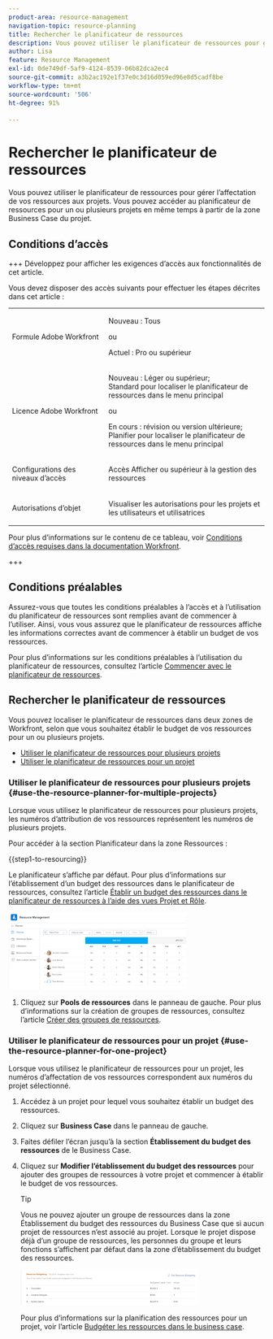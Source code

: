 ```yaml
---
product-area: resource-management
navigation-topic: resource-planning
title: Rechercher le planificateur de ressources
description: Vous pouvez utiliser le planificateur de ressources pour gérer l’affectation de vos ressources aux projets. Vous pouvez accéder au planificateur de ressources pour un ou plusieurs projets en même temps à partir de la zone Business Case du projet.
author: Lisa
feature: Resource Management
exl-id: 0de749df-5af9-4124-8539-06b82dca2ec4
source-git-commit: a3b2ac192e1f37e0c3d16d059ed96e8d5cadf8be
workflow-type: tm+mt
source-wordcount: '506'
ht-degree: 91%

---
```


# Rechercher le planificateur de ressources

<!--
<p data-mc-conditions="QuicksilverOrClassic.Draft mode">(This came off this article: draft that content in the article when this comes live: /Content/Resource Mgmt/Resource Planning/get-started-resource-planner.html)</p>
-->

Vous pouvez utiliser le planificateur de ressources pour gérer l’affectation de vos ressources aux projets. Vous pouvez accéder au planificateur de ressources pour un ou plusieurs projets en même temps à partir de la zone Business Case du projet.

## Conditions d’accès

+++ Développez pour afficher les exigences d’accès aux fonctionnalités de cet article.

Vous devez disposer des accès suivants pour effectuer les étapes décrites dans cet article :

<table style="table-layout:auto"> 
 <col> 
 <col> 
 <tbody> 
  <tr> 
   <td role="rowheader">Formule Adobe Workfront</td> 
   <td><p>Nouveau : Tous</p>
       <p>ou</p>
       <p>Actuel : Pro ou supérieur</p> </td> 
  </tr> 
  <tr> 
   <td role="rowheader">Licence Adobe Workfront</td> 
   <td><p>Nouveau : Léger ou supérieur;</br>
          Standard pour localiser le planificateur de ressources dans le menu principal</p>
       <p>ou</p>
       <p>En cours : révision ou version ultérieure;</br>
       Planifier pour localiser le planificateur de ressources dans le menu principal</p></td>
  </tr> 
  <tr> 
   <td role="rowheader">Configurations des niveaux d’accès</td> 
   <td> <p>Accès Afficher ou supérieur à la gestion des ressources</p> </td> 
  </tr> 
  <tr> 
   <td role="rowheader">Autorisations d’objet</td> 
   <td> <p>Visualiser les autorisations pour les projets et les utilisateurs et utilisatrices </p> </td> 
  </tr> 
 </tbody> 
</table>

Pour plus d’informations sur le contenu de ce tableau, voir [Conditions d’accès requises dans la documentation Workfront](/help/quicksilver/administration-and-setup/add-users/access-levels-and-object-permissions/access-level-requirements-in-documentation.md).

+++

## Conditions préalables

Assurez-vous que toutes les conditions préalables à l’accès et à l’utilisation du planificateur de ressources sont remplies avant de commencer à l’utiliser. Ainsi, vous vous assurez que le planificateur de ressources affiche les informations correctes avant de commencer à établir un budget de vos ressources.

Pour plus d’informations sur les conditions préalables à l’utilisation du planificateur de ressources, consultez l’article [Commencer avec le planificateur de ressources](../../resource-mgmt/resource-planning/get-started-resource-planning.md).

## Rechercher le planificateur de ressources

<!--
<p data-mc-conditions="QuicksilverOrClassic.Draft mode">(this was moved from the get-started-resource-planner article)</p>
-->

Vous pouvez localiser le planificateur de ressources dans deux zones de Workfront, selon que vous souhaitez établir le budget de vos ressources pour un ou plusieurs projets.

* [Utiliser le planificateur de ressources pour plusieurs projets](#use-the-resource-planner-for-multiple-projects)
* [Utiliser le planificateur de ressources pour un projet](#use-the-resource-planner-for-one-project)

### Utiliser le planificateur de ressources pour plusieurs projets {#use-the-resource-planner-for-multiple-projects}

Lorsque vous utilisez le planificateur de ressources pour plusieurs projets, les numéros d’attribution de vos ressources représentent les numéros de plusieurs projets.

Pour accéder à la section Planificateur dans la zone Ressources :

{{step1-to-resourcing}}

Le planificateur s’affiche par défaut.  Pour plus d’informations sur l’établissement d’un budget des ressources dans le planificateur de ressources, consultez l’article [Établir un budget des ressources dans le planificateur de ressources à l’aide des vues Projet et Rôle](../../resource-mgmt/resource-planning/budget-resources-project-role-views-resource-planner.md).

![ Planificateur de ressources par défaut ](assets/qs-resource-management-area-with-planner-as-default-350x152.png)

1. Cliquez sur **Pools de ressources** dans le panneau de gauche.
Pour plus d’informations sur la création de groupes de ressources, consultez l’article [Créer des groupes de ressources](../../resource-mgmt/resource-planning/resource-pools/create-resource-pools.md).

### Utiliser le planificateur de ressources pour un projet {#use-the-resource-planner-for-one-project}

Lorsque vous utilisez le planificateur de ressources pour un projet, les numéros d’affectation de vos ressources correspondent aux numéros du projet sélectionné.

1. Accédez à un projet pour lequel vous souhaitez établir un budget des ressources.
1. Cliquez sur **Business Case** dans le panneau de gauche.
1. Faites défiler l’écran jusqu’à la section **Établissement du budget des ressources** de le Business Case.
1. Cliquez sur **Modifier l’établissement du budget des ressources** pour ajouter des groupes de ressources à votre projet et commencer à établir le budget de vos ressources.

   >[!TIP]
   >
   >Vous ne pouvez ajouter un groupe de ressources dans la zone Établissement du budget des ressources du Business Case que si aucun projet de ressources n’est associé au projet. Lorsque le projet dispose déjà d’un groupe de ressources, les personnes du groupe et leurs fonctions s’affichent par défaut dans la zone d’établissement du budget des ressources.

   ![Établissement du budget des ressources](assets/resource-budgeting-area-on-project-350x70.png)

   Pour plus d’informations sur la planification des ressources pour un projet, voir l’article [Budgéter les ressources dans le business case](../../manage-work/projects/define-a-business-case/budget-resources-in-business-case.md).
